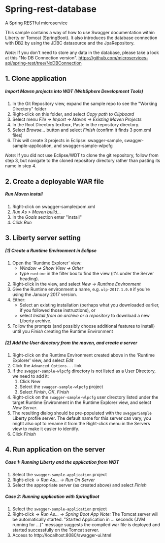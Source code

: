 # Spring-rest-database
A Spring RESTful microservice

This sample contains a way of how to use Swagger documentation within Liberty or Tomcat (SpringBoot).
It also introduces the database connection with DB2 by using the JDBC datasource and the JpaRepository.

*Note:* If you don't need to store any data in the database, please take a look at this "No DB Connection version".
https://github.com/microservices-api/spring-rest/tree/NoDBConnection

## 1. Clone application
#####  Import Maven projects into WDT (WebSphere Development Tools)
1.  In the Git Repository view, expand the sample repo to see the "Working Directory" folder
2.  Right-click on this folder, and select *Copy path to Clipboard*
3.  Select menu *File -> Import -> Maven -> Existing Maven Projects*
4.  In the Root Directory textbox, Paste in the repository directory.
5.  Select *Browse...* button and select *Finish* (confirm it finds 3 pom.xml files)
6.  This will create 3 projects in Eclipse: swagger-sample, swagger-sample-application, and swagger-sample-wlpcfg

*Note:* If you did not use Eclipse/WDT to clone the git repository, follow from step 3, but navigate to the cloned repository directory rather than pasting its name in step 4.

## 2. Create a deployable WAR file
#####  Run Maven install
1. Right-click on swagger-sample/pom.xml
2. *Run As > Maven build...*
3. In the *Goals* section enter "install"
4. Click *Run*

## 3. Liberty server setting
##### [1] Create a Runtime Environment in Eclipse
1. Open the 'Runtime Explorer' view:
    * *Window -> Show View -> Other*
    * type `runtime` in the filter box to find the view (it's under the Server heading).
2. Right-click in the view, and select *New -> Runtime Environment*
3. Give the Runtime environment a name, e.g. `wlp-2017.1.0.0` if you're using the January 2017 version.
4. Either:
    * Select an existing installation (perhaps what you downloaded earlier, if you followed those instructions), or
    * select *Install from an archive or a repository* to download a new Liberty archive.
5. Follow the prompts (and possibly choose additional features to install) until you *Finish* creating the Runtime Environment

##### [2] Add the User directory from the maven, and create a server
1. Right-click on the Runtime Environment created above in the 'Runtime Explorer' view, and select *Edit*
2. Click the `Advanced Options...` link
3. If the `swagger-sample-wlpcfg` directory is not listed as a User Directory, we need to add it:
    1. Click New
    2. Select the `swagger-sample-wlpcfg` project
    3. Select *Finish*, *OK*, *Finish*
4. Right-click on the `swagger-sample-wlpcfg` user directory listed under the target Runtime Environment in the Runtime Explorer view, and select *New Server*.
5. The resulting dialog should be pre-populated with the `swaggerSample` Liberty profile server.
   The default name for this server can vary, you might also opt to rename it from the Right-click menu in the Servers view to make it easier to identify.
6. Click *Finish*

## 4. Run application on the server
##### Case 1: Running Liberty and the application from WDT
1.  Select the `swagger-sample-application` project
2.  Right-click -> *Run As... -> Run On Server*
3.  Select the appropriate server (as created above) and select *Finish*
 
##### Case 2: Running application with SpringBoot
1.  Select the `swagger-sample-application` project
2.  Right-click -> *Run As... -> Spring Boot App*
*Note:* The Tomcat server will be automatically started.
"Started Application in ... seconds (JVM running for ...)" message suggests the compiled war file is deployed and started successfully on the Tomcat server.
3.  Access to http://localhost:8080/swagger-ui.html
